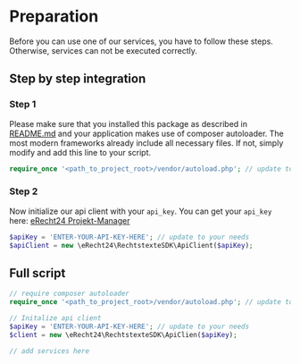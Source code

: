 # Preparation
Before you can use one of our services, you have to follow these steps.
Otherwise, services can not be executed correctly.

## Step by step integration
### Step 1
Please make sure that you installed this package as described in [README.md](../README.md) and your application makes use of composer autoloader. 
The most modern frameworks already include all necessary files. If not, simply modify and add this line to your script.

```php
require_once '<path_to_project_root>/vendor/autoload.php'; // update to your needs
```

### Step 2
Now initialize our api client with your `api_key`.
You can get your `api_key` here: [eRecht24 Projekt-Manager](https://www.e-recht24.de/mitglieder/tools/projekt-manager/)

```php
$apiKey = 'ENTER-YOUR-API-KEY-HERE'; // update to your needs
$apiClient = new \eRecht24\RechtstexteSDK\ApiClient($apiKey);
```

## Full script
```php
// require composer autoloader
require_once '<path_to_project_root>/vendor/autoload.php'; // update to your needs

// Initalize api client
$apiKey = 'ENTER-YOUR-API-KEY-HERE'; // update to your needs
$client = new \eRecht24\RechtstexteSDK\ApiClien($apiKey);

// add services here

```